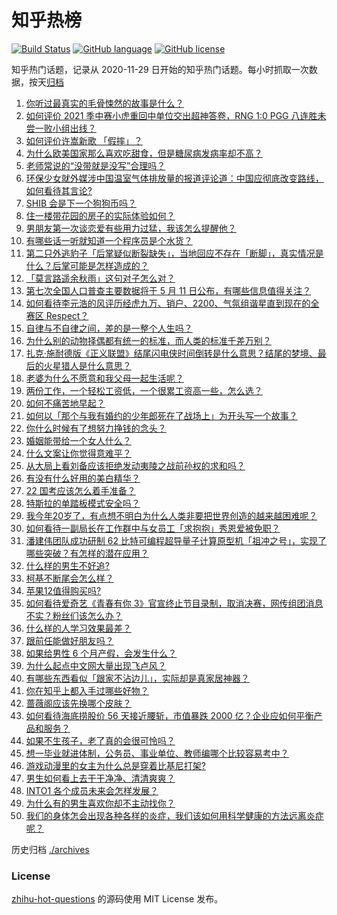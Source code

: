 # 知乎热榜
[![Build Status](https://github.com/ToWeLong/zhihu-hot-questions/workflows/CI/badge.svg)](https://github.com/ToWeLong/zhihu-hot-questions/actions)
[![GitHub language](https://img.shields.io/badge/language-golang-orange.svg)](https://golang.org/)
[![GitHub license](https://img.shields.io/github/license/ToWeLong/zhihu-hot-questions)](https://github.com/ToWeLong/zhihu-hot-questions/blob/main/LICENSE)

知乎热门话题，记录从 2020-11-29 日开始的知乎热门话题。每小时抓取一次数据，按天[归档](./archives)

<!-- BEGIN -->

1. [你听过最真实的毛骨悚然的故事是什么？](https://www.zhihu.com/question/458168131)
1. [如何评价 2021 季中赛小虎重回中单位交出超神答卷，RNG 1:0 PGG 八连胜未尝一败小组出线？](https://www.zhihu.com/question/458616540)
1. [如何评价许嵩新歌 「假摔」？](https://www.zhihu.com/question/458607627)
1. [为什么欧美国家那么喜欢吃甜食，但是糖尿病发病率却不高？](https://www.zhihu.com/question/418929439)
1. [老师常说的“没带就是没写”合理吗？](https://www.zhihu.com/question/457033055)
1. [环保少女就外媒涉中国温室气体排放量的报道评论道：中国应彻底改变路线，如何看待其言论?](https://www.zhihu.com/question/458454363)
1. [SHIB 会是下一个狗狗币吗？](https://www.zhihu.com/question/455602405)
1. [住一楼带花园的房子的实际体验如何？](https://www.zhihu.com/question/24249319)
1. [男朋友第一次谈恋爱有些用力过猛，我该怎么提醒他？](https://www.zhihu.com/question/419802297)
1. [有哪些话一听就知道一个程序员是个水货？](https://www.zhihu.com/question/439598096)
1. [第二只外逃豹子「后掌疑似断裂缺失」，当地回应不存在「断脚」，真实情况是什么？后掌可能是怎样造成的？](https://www.zhihu.com/question/458556062)
1. [「莫言路遥余秋雨」这句对子怎么对？](https://www.zhihu.com/question/359189927)
1. [第七次全国人口普查主要数据将于 5 月 11 日公布，有哪些信息值得关注？](https://www.zhihu.com/question/458484293)
1. [如何看待李元浩的风评历经虎九万、销户、2200、气氛组谐星直到现在的全赛区 Respect？](https://www.zhihu.com/question/458398300)
1. [自律与不自律之间，差的是一整个人生吗？](https://www.zhihu.com/question/441394802)
1. [为什么别的动物择偶都有统一的标准，而人类的标准千差万别？](https://www.zhihu.com/question/457515166)
1. [扎克·施耐德版《正义联盟》结尾闪电侠时间倒转是什么意思？结尾的梦境、最后的火星猎人是什么意思？](https://www.zhihu.com/question/450098286)
1. [老婆为什么不愿意和我父母一起生活呢？](https://www.zhihu.com/question/458049398)
1. [两份工作，一个轻松工资低，一个很累工资高一些，怎么选？](https://www.zhihu.com/question/63557154)
1. [如何不痛苦地早起？](https://www.zhihu.com/question/22120300)
1. [如何以「那个与我有婚约的少年郎死在了战场上」为开头写一个故事？](https://www.zhihu.com/question/453140540)
1. [你什么时候有了想努力挣钱的念头？](https://www.zhihu.com/question/453078678)
1. [婚姻能带给一个女人什么？](https://www.zhihu.com/question/457869930)
1. [什么文案让你觉得意难平？](https://www.zhihu.com/question/453247567)
1. [从大局上看刘备应该拒绝发动夷陵之战前孙权的求和吗？](https://www.zhihu.com/question/456445324)
1. [有没有什么好用的美白精华？](https://www.zhihu.com/question/313635834)
1. [22 国考应该怎么着手准备？](https://www.zhihu.com/question/430399897)
1. [特斯拉的单踏板模式安全吗？](https://www.zhihu.com/question/457106227)
1. [我今年20岁了，有点想不明白为什么人类非要把世界创造的越来越困难呢？](https://www.zhihu.com/question/452475296)
1. [如何看待一副局长在工作群中与女员工「求抱抱」秀恩爱被免职？](https://www.zhihu.com/question/458503250)
1. [潘建伟团队成功研制 62 比特可编程超导量子计算原型机「祖冲之号」，实现了哪些突破？有怎样的潜在应用？](https://www.zhihu.com/question/458402313)
1. [什么样的男生不好追?](https://www.zhihu.com/question/295115524)
1. [柯基不断尾会怎么样？](https://www.zhihu.com/question/366868572)
1. [苹果12值得购买吗?](https://www.zhihu.com/question/369674875)
1. [如何看待爱奇艺《青春有你 3》官宣终止节目录制，取消决赛，网传组团消息不实？粉丝们该怎么办？](https://www.zhihu.com/question/458528380)
1. [什么样的人学习效果最差？](https://www.zhihu.com/question/305792030)
1. [跟前任能做好朋友吗？](https://www.zhihu.com/question/454060575)
1. [如果给男性 6 个月产假，会发生什么？](https://www.zhihu.com/question/458379267)
1. [为什么起点中文网大量出现飞卢风？](https://www.zhihu.com/question/454447604)
1. [有哪些东西看似「跟家不沾边儿」，实际却是真家居神器？](https://www.zhihu.com/question/454606011)
1. [你在知乎上都入手过哪些好物？](https://www.zhihu.com/question/400600549)
1. [蔷薇阁应该先换哪个皮肤？](https://www.zhihu.com/question/457705284)
1. [如何看待海底捞股价 56 天接近腰斩，市值暴跌 2000 亿？企业应如何平衡产品和服务？](https://www.zhihu.com/question/458401875)
1. [如果不生孩子，老了真的会很可怜吗？](https://www.zhihu.com/question/444313202)
1. [想一毕业就进体制，公务员、事业单位、教师编哪个比较容易考中？](https://www.zhihu.com/question/456370248)
1. [游戏动漫里的女主为什么总是穿着比基尼打架?](https://www.zhihu.com/question/453352120)
1. [男生如何看上去干干净净、清清爽爽？](https://www.zhihu.com/question/60449658)
1. [INTO1 各个成员未来会怎样发展？](https://www.zhihu.com/question/456784751)
1. [为什么有的男生喜欢你却不主动找你？](https://www.zhihu.com/question/328791863)
1. [我们的身体怎会出现各种各样的炎症，我们该如何用科学健康的方法远离炎症呢？](https://www.zhihu.com/question/457066503)

<!-- END -->

历史归档 [./archives](./archives)


### License
[zhihu-hot-questions](https://github.com/towelong/zhihu-hot-questions) 的源码使用 MIT License 发布。